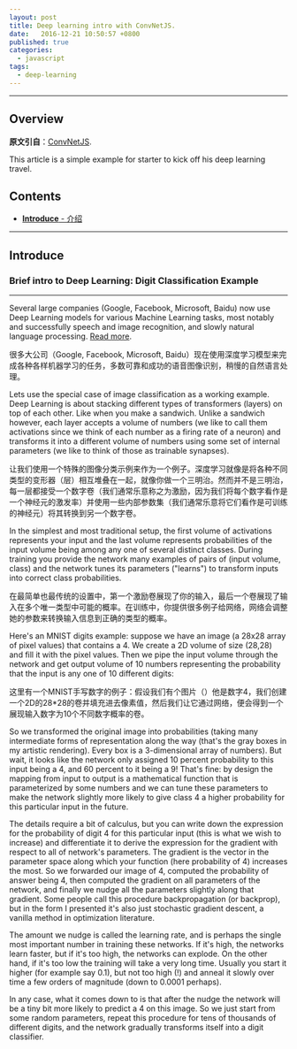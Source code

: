 ```yaml
---
layout: post
title: Deep learning intro with ConvNetJS.
date:   2016-12-21 10:50:57 +0800
published: true
categories:
  - javascript
tags:
  - deep-learning
---
```


---

## Overview

**原文引自**：[ConvNetJS](http://cs.stanford.edu/people/karpathy/convnetjs/intro.html).

This article is a simple example for starter to kick off his deep learning travel.

## Contents

- [**Introduce** - 介绍](#introduce)

---

## Introduce

### Brief intro to Deep Learning: Digit Classification Example

---

Several large companies (Google, Facebook, Microsoft, Baidu) now use Deep Learning models for various Machine Learning tasks, most notably and successfully speech and image recognition, and slowly natural language processing. [Read more](https://www.wired.com/2013/12/facebook-yann-lecun-qa/).

很多大公司（Google, Facebook, Microsoft, Baidu）现在使用深度学习模型来完成各种各样机器学习的任务，多数可靠和成功的语音图像识别，稍慢的自然语言处理。

Lets use the special case of image classification as a working example. Deep Learning is about stacking different types of transformers (layers) on top of each other. Like when you make a sandwich. Unlike a sandwich however, each layer accepts a volume of numbers (we like to call them activations since we think of each number as a firing rate of a neuron) and transforms it into a different volume of numbers using some set of internal parameters (we like to think of those as trainable synapses).

让我们使用一个特殊的图像分类示例来作为一个例子。深度学习就像是将各种不同类型的变形器（层）相互堆叠在一起，就像你做一个三明治。然而并不是三明治，每一层都接受一个数字卷（我们通常乐意称之为激励，因为我们将每个数字看作是一个神经元的激发率）并使用一些内部参数集（我们通常乐意将它们看作是可训练的神经元）将其转换到另一个数字卷。

In the simplest and most traditional setup, the first volume of activations represents your input and the last volume represents probabilities of the input volume being among any one of several distinct classes. During training you provide the network many examples of pairs of (input volume, class) and the network tunes its parameters ("learns") to transform inputs into correct class probabilities.

在最简单也最传统的设置中，第一个激励卷展现了你的输入，最后一个卷展现了输入在多个唯一类型中可能的概率。在训练中，你提供很多例子给网络，网络会调整她的参数来转换输入信息到正确的类型的概率。

Here's an MNIST digits example: suppose we have an image (a 28x28 array of pixel values) that contains a 4. We create a 2D volume of size (28,28) and fill it with the pixel values. Then we pipe the input volume through the network and get output volume of 10 numbers representing the probability that the input is any one of 10 different digits:

这里有一个MNIST手写数字的例子：假设我们有个图片（）他是数字4，我们创建一个2D的28*28的卷并填充进去像素值，然后我们让它通过网络，便会得到一个展现输入数字为10个不同数字概率的卷。

So we transformed the original image into probabilities (taking many intermediate forms of representation along the way (that's the gray boxes in my artistic rendering). Every box is a 3-dimensional array of numbers). But wait, it looks like the network only assigned 10 percent probability to this input being a 4, and 60 percent to it being a 9! That's fine: by design the mapping from input to output is a mathematical function that is parameterized by some numbers and we can tune these parameters to make the network slightly more likely to give class 4 a higher probability for this particular input in the future.

The details require a bit of calculus, but you can write down the expression for the probability of digit 4 for this particular input (this is what we wish to increase) and differentiate it to derive the expression for the gradient with respect to all of network's parameters. The gradient is the vector in the parameter space along which your function (here probability of 4) increases the most. So we forwarded our image of 4, computed the probability of answer being 4, then computed the gradient on all parameters of the network, and finally we nudge all the parameters slightly along that gradient. Some people call this procedure backpropagation (or backprop), but in the form I presented it's also just stochastic gradient descent, a vanilla method in optimization literature.

The amount we nudge is called the learning rate, and is perhaps the single most important number in training these networks. If it's high, the networks learn faster, but if it's too high, the networks can explode. On the other hand, if it's too low the training will take a very long time. Usually you start it higher (for example say 0.1), but not too high (!) and anneal it slowly over time a few orders of magnitude (down to 0.0001 perhaps).

In any case, what it comes down to is that after the nudge the network will be a tiny bit more likely to predict a 4 on this image. So we just start from some random parameters, repeat this procedure for tens of thousands of different digits, and the network gradually transforms itself into a digit classifier.